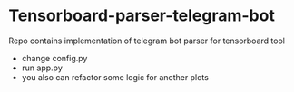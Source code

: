 # Tensorboard-parser-telegram-bot
Repo contains implementation of telegram bot parser for tensorboard tool


* change config.py
* run app.py
* you also can refactor some logic for another plots 
